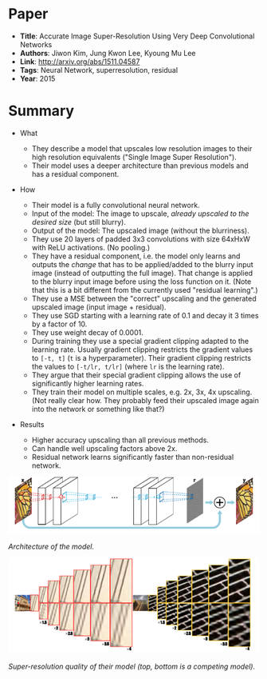 # Paper

* **Title**: Accurate Image Super-Resolution Using Very Deep Convolutional Networks
* **Authors**: Jiwon Kim, Jung Kwon Lee, Kyoung Mu Lee
* **Link**: http://arxiv.org/abs/1511.04587
* **Tags**: Neural Network, superresolution, residual
* **Year**: 2015

# Summary

* What
  * They describe a model that upscales low resolution images to their high resolution equivalents ("Single Image Super Resolution").
  * Their model uses a deeper architecture than previous models and has a residual component.

* How
  * Their model is a fully convolutional neural network.
  * Input of the model: The image to upscale, *already upscaled to the desired size* (but still blurry).
  * Output of the model: The upscaled image (without the blurriness).
  * They use 20 layers of padded 3x3 convolutions with size 64xHxW with ReLU activations. (No pooling.)
  * They have a residual component, i.e. the model only learns and outputs the *change* that has to be applied/added to the blurry input image (instead of outputting the full image). That change is applied to the blurry input image before using the loss function on it. (Note that this is a bit different from the currently used "residual learning".)
  * They use a MSE between the "correct" upscaling and the generated upscaled image (input image + residual).
  * They use SGD starting with a learning rate of 0.1 and decay it 3 times by a factor of 10.
  * They use weight decay of 0.0001.
  * During training they use a special gradient clipping adapted to the learning rate. Usually gradient clipping restricts the gradient values to `[-t, t]` (`t` is a hyperparameter). Their gradient clipping restricts the values to `[-t/lr, t/lr]` (where `lr` is the learning rate).
  * They argue that their special gradient clipping allows the use of significantly higher learning rates.
  * They train their model on multiple scales, e.g. 2x, 3x, 4x upscaling. (Not really clear how. They probably feed their upscaled image again into the network or something like that?)

* Results
  * Higher accuracy upscaling than all previous methods.
  * Can handle well upscaling factors above 2x.
  * Residual network learns significantly faster than non-residual network.

![Architecture](images/Accurate_Image_Super-Resolution__architecture.png?raw=true "Architecture")

*Architecture of the model.*


![Examples](images/Accurate_Image_Super-Resolution__examples.png?raw=true "Examples")

*Super-resolution quality of their model (top, bottom is a competing model).*

